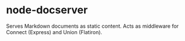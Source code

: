 node-docserver
==============

Serves Markdown documents as static content. Acts as middleware for Connect (Express) and Union (Flatiron).
